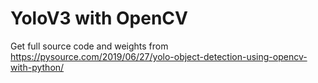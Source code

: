 # YoloV3 with OpenCV


Get full source code and weights from https://pysource.com/2019/06/27/yolo-object-detection-using-opencv-with-python/
